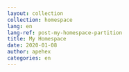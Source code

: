 ```yaml
---
layout: collection
collection: homespace
lang: en
lang-ref: post-my-homespace-partition
title: My Homespace
date: 2020-01-08
author: apehex
categories: en
---
```

